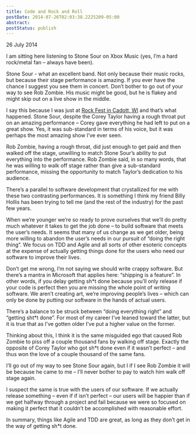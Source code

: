 ```yaml
---
title: Code and Rock and Roll
postDate: 2014-07-26T02:03:38.2225209-05:00
abstract: 
postStatus: publish
---
```

26 July 2014

I am sitting here listening to Stone Sour on Xbox Music (yes, I’m a hard rock/metal fan – always have been).

Stone Sour - what an excellent band. Not only because their music rocks, but because their stage performance is amazing. If you ever have the chance I suggest you see them in concert. Don’t bother to go out of your way to see Rob Zombie. His music might be good, but he is flakey and might skip out on a live show in the middle.

I say this because I was just at [Rock Fest in Cadott, WI](http://www.rock-fest.com/) and that’s what happened. Stone Sour, despite the Corey Taylor having a rough throat put on an amazing performance – Corey gave everything he had left to put on a great show. Yes, it was sub-standard in terms of his voice, but it was perhaps the most amazing show I’ve ever seen.

Rob Zombie, having a rough throat, did just enough to get paid and then walked off the stage, unwilling to match Stone Sour’s ability to put everything into the performance. Rob Zombie said, in so many words, that he was willing to walk off stage rather than give a sub-standard performance, missing the opportunity to match Taylor’s dedication to his audience.

There’s a parallel to software development that crystallized for me with these two contrasting performances. It is something I think my friend Billy Hollis has been trying to tell me (and the rest of the industry) for the past few years.

When we’re younger we’re so ready to prove ourselves that we’ll do pretty much whatever it takes to get the job done – to build software that meets the user’s needs. It seems that many of us change as we get older, being more willing to abandon the user’s needs in our pursuit of “doing the right thing”. We focus on TDD and Agile and all sorts of other esoteric concepts at the expense of actually getting things done for the users who need our software to improve their lives.

Don’t get me wrong, I’m not saying we should write crappy software. But  there’s a mantra in Microsoft that applies here: “shipping is a feature”. In other words, if you delay getting sh\*t done because you’ll only release if your code is perfect then you are missing the whole point of writing software. We aren’t creating art, we’re improving people’s lives – which can only be done by putting our software in the hands of actual users.

There’s a balance to be struck between “doing everything right” and “getting sht\*t done”. For most of my career I’ve leaned toward the latter, but it is true that as I’ve gotten older I’ve put a higher value on the former.

Thinking about this, I think it is the same misguided ego that caused Rob Zombie to piss off a couple thousand fans by walking off stage. Exactly the opposite of Corey Taylor who got sh\*t done even if it wasn’t perfect – and thus won the love of a couple thousand of the same fans.

I’ll go out of my way to see Stone Sour again, but I if I see Rob Zombie it will be because he came to me – I’ll never bother to pay to watch him walk off stage again.

I suspect the same is true with the users of our software. If we actually release something – even if if isn’t perfect – our users will be happier than if we get halfway through a project and fail because we were so focused on making it perfect that it couldn’t be accomplished with reasonable effort.

In summary, things like Agile and TDD are great, as long as they don’t get in the way of getting sh\*t done.
